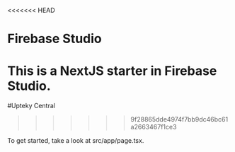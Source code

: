 <<<<<<< HEAD
# Firebase Studio

This is a NextJS starter in Firebase Studio.
=======
#Upteky Central

>>>>>>> 9f28865dde4974f7bb9dc46bc61a2663467f1ce3

To get started, take a look at src/app/page.tsx.
